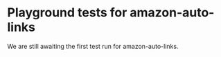 # Playground tests for amazon-auto-links
We are still awaiting the first test run for amazon-auto-links.
